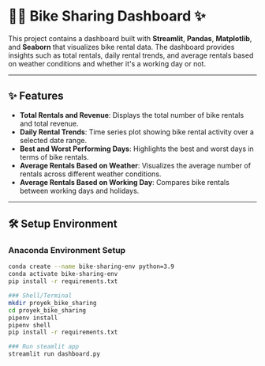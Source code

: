 # 🚴‍♀️ Bike Sharing Dashboard ✨

This project contains a dashboard built with **Streamlit**, **Pandas**, **Matplotlib**, and **Seaborn** that visualizes bike rental data. The dashboard provides insights such as total rentals, daily rental trends, and average rentals based on weather conditions and whether it's a working day or not.

---

## ✨ Features

- **Total Rentals and Revenue**: Displays the total number of bike rentals and total revenue.
- **Daily Rental Trends**: Time series plot showing bike rental activity over a selected date range.
- **Best and Worst Performing Days**: Highlights the best and worst days in terms of bike rentals.
- **Average Rentals Based on Weather**: Visualizes the average number of rentals across different weather conditions.
- **Average Rentals Based on Working Day**: Compares bike rentals between working days and holidays.

---

## 🛠️ Setup Environment

### Anaconda Environment Setup
```bash
conda create --name bike-sharing-env python=3.9
conda activate bike-sharing-env
pip install -r requirements.txt

### Shell/Terminal
mkdir proyek_bike_sharing
cd proyek_bike_sharing
pipenv install
pipenv shell
pip install -r requirements.txt

### Run steamlit app
streamlit run dashboard.py
